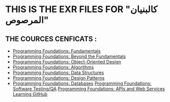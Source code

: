 # THIS IS THE EXR FILES FOR "كالبنيان المرصوص"

## THE COURCES CENFICATS :
- [Programming Foundations: Fundamentals](https://doc-0k-24-prod-01-apps-viewer.googleusercontent.com/viewer2/prod-01/pdf/m4lheusf16lj50cj954ngasnrf5l4ma1/ak9vhiatr7o0i71p6dvd5c4d3ltpbiqu/1656367650000/3/104828690938943993909/APznzaY3Yo9F_OA9sywqyK6uxLj3XpGDEzHynT2EZcvGY58yZANh8DMtWyVWKX_IjSQs5fxDeq3xSpa_u8NhvPT2kM6MFBPb4OTt9mU8pe3zBXWwRtSfxN1Amj9GggmDze_SA0glS_Ay14dxDXKxhYx09Q-FU4vdxV1oV2SvBwVrG2wurBCFrctO6cFNqN1iXX2Yb_4qpI0J3lisj_Y4A90slTOcSfhONygqsUm140QlN6-Y8QZT-t2BpUu-JdEAigVv2lBdB1YGrThoWkefC0jZ78N7ZJnZUqGvFnstgXw1c1vHDK1nDvd5U5gI6AUhD7ukdCHQzDFSDUDs63DQMcwYcUtD0uHvleUz_d_UnvTsYK7bj03N0NBfHwKfCJzWwG9PP_hShe6K?authuser=0&nonce=j7go0jik5e5m8&user=104828690938943993909&hash=53q6l7872n6unm2j6aljac28u3gj1hpe)
- [Programming Foundations: Beyond the Fundamentals](https://doc-0s-48-apps-viewer.googleusercontent.com/viewer/secure/pdf/b7s2sm8r4opccph7mss8l0vkqbrhn2b9/7mk4la7r2918t6unos831mefqov0e6bh/1656367875000/drive/15367700674068925416/ACFrOgCCDKCWwQJlwOj5Vusfahcn0cTnkIFBh0_mbKVJRdAc19I-i6p_7JOWU3fbdxjnMmHPDP0OeDRV4nSPwuF--iezMDkRqVHG8zYOodUutQmfwt2k1PJs9Eruf14_vE5SKs-g1fMIi0ZAhfGl?print=true&nonce=7c0m51iq14ium&user=15367700674068925416&hash=u97r77cn791k9fg73iovev781g2el8oj)
- [Programming Foundations: Object-Oriented Design](https://doc-08-48-apps-viewer.googleusercontent.com/viewer/secure/pdf/b7s2sm8r4opccph7mss8l0vkqbrhn2b9/t564d0893c2gsmjhgh020tgis6du3jhb/1656368100000/drive/15367700674068925416/ACFrOgAwssKKVdvh9q6tbCD7dWfrlMytMOPNrB4FJNsxsn-fVkNLGNhH0mbMcGg9QvGP3Y171YLxTVyQrmxr2eXBaUcR_eoRO5zPGRNWCKk7uPemrDNsfRq-xRfKv8Ag_73xEtMxGpRdIMGYE5Cv?print=true)
- [Programming Foundations: Algorithms](https://doc-08-48-apps-viewer.googleusercontent.com/viewer/secure/pdf/b7s2sm8r4opccph7mss8l0vkqbrhn2b9/or687hj1t66ib39oga779hum223nj04m/1656368175000/drive/15367700674068925416/ACFrOgCxEMul2_GWUzH_ez0O2Re4sNPxgIadA36cEiXXyjcIWWfS3OwBSPYpa3UOp7bm3whBuM4zhIxAQd5no-m1WgOPw0tyL7Zv2WtOabLoj1ZbSOobRhICCv98Nb-rPYP1E3S-vQYN8qrgde1F?print=true&nonce=qoldqfkh3c5fo&user=15367700674068925416&hash=44vdfqevteg5oqasar6uejs4p3tmhe5q)
- [Programming Foundations: Data Structures](https://doc-10-48-apps-viewer.googleusercontent.com/viewer/secure/pdf/b7s2sm8r4opccph7mss8l0vkqbrhn2b9/frso2k2uolq176rkvi857g84r5hcvv70/1656368250000/drive/15367700674068925416/ACFrOgC4tewcOCIWKLSRzDAB5HH5zGDHQnJnNq4WOSewJ2MMDJeACOvvTPSD7kNfNGXXGHkmFNE4hz-ih-isESfuG6Nmp47UwlHzZjxceFlIbjhf5yQBw5j5sF4mK15ZrdTC_BzKVpg4eJLsni8k?print=true)
- [Programming Foundations: Design Patterns](https://doc-04-48-apps-viewer.googleusercontent.com/viewer/secure/pdf/b7s2sm8r4opccph7mss8l0vkqbrhn2b9/9mdoet5srm2hao6k5oru0koagas3ubar/1656368400000/drive/15367700674068925416/ACFrOgAlsjcK681unntwIaEJpz5BgUykCs2o8qmu5xNEwx1pfHenNvkDHr_TsUJV8jsbRwSpUWnUbV7lhGiSVop-xChfFshbi-9yAOJNS-aTHqnuSYMqeqfSXmxuJ5t5BxITmsoAsfXWzcNeOrUS?print=true)
- [Programming Foundations: Databases](https://doc-04-48-apps-viewer.googleusercontent.com/viewer/secure/pdf/b7s2sm8r4opccph7mss8l0vkqbrhn2b9/sebvsol7edpdj0ul8tl9fi5igm78ohjk/1656368850000/drive/15367700674068925416/ACFrOgBIJSG0MIUQaQ03td3oIcyEqq3et2ul4fCtdsqvNT59WfdnFTl9P-2RqUlIVE5DdGUsKIDpwBjfBw0ii72o5arwxngThT21FZ5p1UPidWue20m90IfCcXO6du5Xx-S1YJVBg87_AVkRdaZG?print=true&nonce=osflurago4t1g&user=15367700674068925416&hash=ju1brt12n1pb7hl42bupg726uq7k1ulf)
[Programming Foundations: Software Testing/QA](https://doc-08-48-apps-viewer.googleusercontent.com/viewer/secure/pdf/b7s2sm8r4opccph7mss8l0vkqbrhn2b9/ra7roahm6q5pkfnqo76jlnntn99tme7h/1656369075000/drive/15367700674068925416/ACFrOgAlOqReAXSwjBFltuRagKpgBa5x46tSiljeWT8Ss8XpiIgvkcHRPQCVDFouvoiWn79Erv1YwtA919UNrBOgncuB3zKvONXH7tANdUZx9LYMyes3RjoWg2PvtrpYQqaLUpA1D8SbmcZe7gwy?print=true)
[Programming Foundations: APIs and Web
Services](https://doc-0s-48-apps-viewer.googleusercontent.com/viewer/secure/pdf/b7s2sm8r4opccph7mss8l0vkqbrhn2b9/fmv790fm0k8lle7uk8eh2als0bl11v2c/1656369225000/drive/15367700674068925416/ACFrOgAkWnIMUxdsw5kYH82f5rY7JkHSEuKpkKi5nCpVY_yBrtEzPXoHe40C2I7S_LxQNfTDzNksOgV1pbG8rYsvGBza3PJvxjiQawIsSVTQ4pGnX3zCCyDWKMp5VdHfWIFY5B73MLbOXP7PclGb?print=true&nonce=6gg4tmeoen50s&user=15367700674068925416&hash=3902bvjbob15ocllmt4d5eb1b88vl6l1)
[Learning GitHub](https://doc-08-48-apps-viewer.googleusercontent.com/viewer/secure/pdf/b7s2sm8r4opccph7mss8l0vkqbrhn2b9/34kcnhsrlh3ql6antld90e3tdg2pi9f2/1656369300000/drive/15367700674068925416/ACFrOgBscmaMbjeay14I_pTEeEswM3iwQSZB3JRMrpwM-pbC7Gi3Ix_P5zD_KjKT-If5uj56aBwYJiKZpxm4D3Q554-nUwQe0y_Q6SOR8gxVrFy_C5JHL8dFyZ9pPgzVG8p9s2kpeZgDpScpmq7O?print=true)
